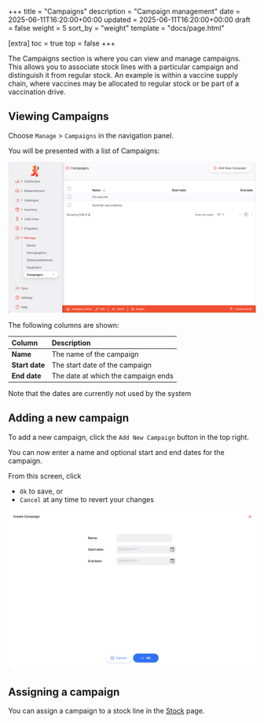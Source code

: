 +++
title = "Campaigns"
description = "Campaign management"
date = 2025-06-11T16:20:00+00:00
updated = 2025-06-11T16:20:00+00:00
draft = false
weight = 5
sort_by = "weight"
template = "docs/page.html"

[extra]
toc = true
top = false
+++

The Campaigns section is where you can view and manage campaigns. This allows you to associate stock lines with a particular campaign and distinguish it from regular stock. An example is within a vaccine supply chain, where vaccines may be allocated to regular stock or be part of a vaccination drive.

## Viewing Campaigns

Choose `Manage` > `Campaigns` in the navigation panel.

You will be presented with a list of Campaigns:

![campaign list](images/campaign_list.png)

The following columns are shown:

| Column         | Description                         |
| :------------- | :---------------------------------- |
| **Name**       | The name of the campaign            |
| **Start date** | The start date of the campaign      |
| **End date**   | The date at which the campaign ends |

<div class="note">Note that the dates are currently not used by the system</div>

## Adding a new campaign

To add a new campaign, click the `Add New Campaign` button in the top right.

You can now enter a name and optional start and end dates for the campaign.

From this screen, click

- `Ok` to save, or
- `Cancel` at any time to revert your changes

![create campaign](images/create_campaign.png)

## Assigning a campaign

You can assign a campaign to a stock line in the [Stock](/docs/inventory/stock-view#creating-a-new-stock-line) page.
